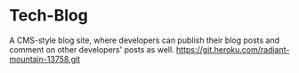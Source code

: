 # Tech-Blog
A CMS-style blog site, where developers can publish their blog posts and comment on other developers' posts as well.
https://git.heroku.com/radiant-mountain-13758.git